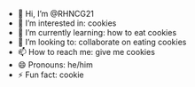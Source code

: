 - 👋 Hi, I’m @RHNCG21
- 👀 I’m interested in: cookies
- 🌱 I’m currently learning: how to eat cookies
- 💞️ I’m looking to: collaborate on eating cookies
- 📫 How to reach me: give me cookies
- 😄 Pronouns: he/him
- ⚡ Fun fact: cookie

<!---
RHNCG21/RHNCG21 is a ✨ special ✨ repository because its `README.md` (this file) appears on your GitHub profile.
You can click the Preview link to take a look at your changes.
--->

